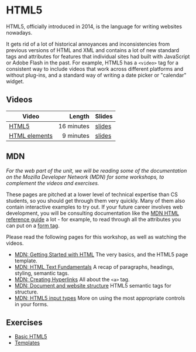 # HTML5

HTML5, officially introduced in 2014, is the language for writing websites nowadays.

It gets rid of a lot of historical annoyances and inconsistencies from previous versions of HTML and XML and contains a lot of new standard tags and attributes for features that individual sites had built with JavaScript or Adobe Flash in the past. For example, HTML5 has a `<video>` tag for a consistent way to include videos that work across different platforms and without plug-ins, and a standard way of writing a date picker or "calendar" widget.

## Videos

| Video | Length | Slides |
|-------|-------:|--------|
| [HTML5](https://web.microsoftstream.com/video/60b286e4-2a48-457c-b564-fec86ee2169d) | 16 minutes | [slides](https://uob-my.sharepoint.com/:b:/g/personal/me17847_bristol_ac_uk/Ea3-DaFYa9RItnmSRhVGPXIBGAS_PHaWAKGgeuay7Zf1kg?e=0rxeGt) |
| [HTML elements](https://web.microsoftstream.com/video/eccbed8b-eca0-4d67-a4fe-ac9f440e422d) | 9 minutes | [slides](https://uob-my.sharepoint.com/:b:/g/personal/me17847_bristol_ac_uk/ERJbx2SsLUlDtuutM2Iort0BkVM4OmX4cfK1v79eixrtqA?e=CrgGEv) |


## MDN

_For the web part of the unit, we will be reading some of the documentation on the Mozilla Developer Network (MDN) for some workshops, to complement the videos and exercises._

These pages are pitched at a lower level of technical expertise than CS students, so you should get through them very quickly. Many of them also contain interactive examples to try out. If your future career involves web development, you will be consulting documentation like the [MDN HTML reference guide](https://developer.mozilla.org/en-US/docs/Web/HTML) a lot - for example, to read through all the attributes you can put on a [form tag](https://developer.mozilla.org/en-US/docs/Web/HTML/Element/form).

Please read the following pages for this workshop, as well as watching the videos.

  - [MDN: Getting Started with HTML](https://developer.mozilla.org/en-US/docs/Learn/HTML/Introduction_to_HTML/Getting_started) The very basics, and the HTML5 page template. 
  - [MDN: HTML Text Fundamentals](https://developer.mozilla.org/en-US/docs/Learn/HTML/Introduction_to_HTML/HTML_text_fundamentals) A recap of paragraphs, headings, styling, semantic tags.
  - [MDN: Creating Hyperlinks](https://developer.mozilla.org/en-US/docs/Learn/HTML/Introduction_to_HTML/Creating_hyperlinks) All about the `<a>` tag.
  - [MDN: Document and website structure](https://developer.mozilla.org/en-US/docs/Learn/HTML/Introduction_to_HTML/Document_and_website_structure) HTML5 semantic tags for structure.
  - [MDN: HTML5 input types](https://developer.mozilla.org/en-US/docs/Learn/Forms/HTML5_input_types) More on using the most appropriate controls in your forms.

## Exercises

  - [Basic HTML5](./basic.md)
  - [Templates](./templates.md)
